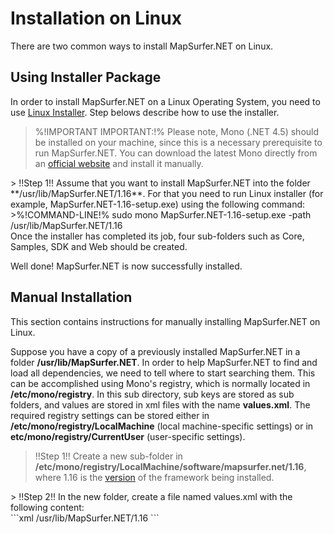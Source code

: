 # Installation on Linux

There are two common ways to install MapSurfer.NET on Linux.

## Using Installer Package

In order to install MapSurfer.NET on a Linux Operating System, you need to use [Linux Installer](http://mapsurfernet.com/downloads#tab-linux). Step belows describe how to use the installer.

> %!IMPORTANT IMPORTANT:!% Please note, Mono (.NET 4.5) should be installed on your machine, since this is a necessary prerequisite to run MapSurfer.NET. You can download the latest Mono directly from an [official website](http://www.mono-project.com/download/) and install it manually. 

<center></center>
> !!Step 1!! Assume that you want to install MapSurfer.NET into the folder **/usr/lib/MapSurfer.NET/1.16**. For that you need to run Linux installer (for example, MapSurfer.NET-1.16-setup.exe) using the following command: 

<center></center>
>%!COMMAND-LINE!% sudo mono MapSurfer.NET-1.16-setup.exe -path /usr/lib/MapSurfer.NET/1.16 

<center></center>
Once the installer has completed its job, four sub-folders such as Core, Samples, SDK and Web should be created. 

Well done! MapSurfer.NET is now successfully installed. 

## Manual Installation

This section contains instructions for manually installing MapSurfer.NET on Linux. 

Suppose you have a copy of a previously installed MapSurfer.NET in a folder **/usr/lib/MapSurfer.NET**. In order to help MapSurfer.NET to find and load all dependencies, we need to tell where to start searching them. This can be accomplished using Mono's registry, which is normally located in **/etc/mono/registry**. In this sub directory, sub keys are stored as sub folders, and values are stored in xml files with the name **values.xml**. The required registry settings can be stored either in **/etc/mono/registry/LocalMachine** (local machine-specific settings) or in **etc/mono/registry/CurrentUser** (user-specific settings). 

> !!Step 1!! Create a new sub-folder in **/etc/mono/registry/LocalMachine/software/mapsurfer.net/1.16**, where 1.16 is the [version](/docs/versioning) of the framework being installed.
 
<center></center>
> !!Step 2!! In the new folder, create a file named values.xml with the following content: 

<center></center>
```xml
<values>
   <value name="InstallPath" type="string">/usr/lib/MapSurfer.NET/1.16</value>
</values> 
```
